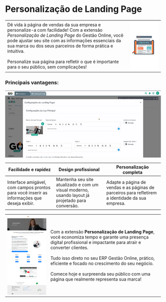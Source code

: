 # Personalização de Landing Page

| | |
|-|-|
|Dê vida à página de vendas da sua empresa e personalize-a com facilidade! Com a extensão *Personalização de Landing Page* do Gestão Online, você pode ajustar seu site com as informações essenciais da sua marca ou dos seus parceiros de forma prática e intuitiva. <br><br>Personalize sua página para refletir o que é importante para o seu público, sem complicações! |![](https://github.com/Gestao-Online/public-docs/blob/feedbdbf4290584e61625d33d0058fa36f7f16c9/erp-v2/assets/marketplace/go_personalizar_lp/imagem_editar_lp.png?raw=true) |

### Principais vantagens:

![](https://github.com/Gestao-Online/public-docs/blob/feedbdbf4290584e61625d33d0058fa36f7f16c9/erp-v2/assets/marketplace/go_personalizar_lp/edit_lp_go.gif?raw=true)

|**Facilidade e rapidez** |**Design profissional** |**Personalização completa** |
|-------------------------|------------------------|----------------------------|
|Interface amigável, com campos prontos para você inserir as informações que deseja exibir. |Mantenha seu site atualizado e com um visual moderno, usando layout já projetado para conversão. |Adapte a página de vendas e as páginas de parceiros para refletirem a identidade da sua empresa. |

| | |
|-|-|
|![](https://github.com/Gestao-Online/public-docs/blob/feedbdbf4290584e61625d33d0058fa36f7f16c9/erp-v2/assets/marketplace/go_personalizar_lp/projeto_lp_feita.png?raw=true) |Com a extensão **Personalização de Landing Page**, você economiza tempo e garante uma presença digital profissional e impactante para atrair e converter clientes. <br><br>Tudo isso direto no seu ERP Gestão Online, prático, eficiente e focado no crescimento do seu negócio.<br><br>Comece hoje e surpreenda seu público com uma página que realmente representa sua marca! |